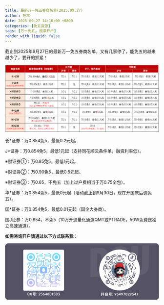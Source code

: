 ```yaml
---
title: 最新万一免五券商名单(2025.09.27)
author: 狂欢
date: 2025-09-27 14:10:00 +0800
categories: [免五资源]
tags: [万一免五, 股票开户]
render_with_liquid: false
---
```


截止到2025年9月27日的最新万一免五券商名单，又有几家停了，能免五的越来越少了，要开的抓紧！

![最新万一免五券商名单(2025.09.27)](/assets/img/最新万一免五券商名单(2025.09.27).jpg)

长*证券：万0.854免5，最低0.2元起。

J*证券：万0.854免5，最低1元起（支持同花顺云条件单，融资利率低）。

※财证券①：万0.85免5，最低1元起。

※财证券②：万0.90免5，最低0.5元起。

※财证券③：万0.65，不免五（加上过户费相当于万0.75全包）。

华*证券：万0.854免5，最低0元起（活动截止到9月30日，现在开国庆后调免五）。

国*证券：万0.854免5，最低0.01元起（国企大券商）。

国J证券：万0.854，不免5（10万开通量化通道QMT或PTRADE，50W免费送独立高速通道）。

**如需咨询开户请通过以下方式联系我：**

![联系方式](/assets/img/ContactMe.png)

